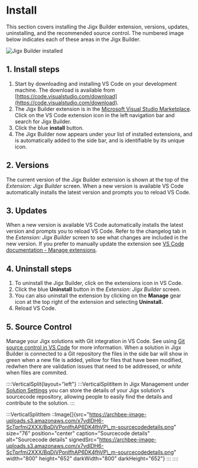 # Install

This section covers installing the Jigx Builder extension, versions, updates, uninstalling, and the recommended source control. The numbered image below indicates each of these areas in the Jigx Builder.

![Jigx Builder installed](https://archbee-image-uploads.s3.amazonaws.com/x7vdIDH6-ScTprfmi2XXX/F0M0aR2ftgSINpjbqd9yV_jb-extension.png)

## 1. Install steps

1. Start by downloading and installing VS Code on your development machine. The download is available from [https://code.visualstudio.com/download](https://code.visualstudio.com/download).
2. The Jigx Builder extension is in the [Microsoft Visual Studio Marketplace](https://marketplace.visualstudio.com/items?itemName=Jigx.jigx-builder). Click on the VS Code extension icon in the left navigation bar and search for Jigx Builder.
3. Click the blue **install** button.
4. The Jigx Builder now appears under your list of installed extensions, and is automatically added to the side bar, and is identifiable by its unique icon.

## 2. Versions

The current version of the Jigx Builder extension is shown at the top of the _Extension: Jigx Builder_ screen. When a new version is available VS Code automatically installs the latest version and prompts you to reload VS Code.

## 3. Updates

When a new version is available VS Code automatically installs the latest version and prompts you to reload VS Code. Refer to the changelog tab in the _Extension: Jigx Builder_ screen to see what changes are included in the new version. If you prefer to manually update the extension see [VS Code documentation - Manage extensions](https://code.visualstudio.com/docs/editor/extension-marketplace#_manage-extensions).

## 4. Uninstall steps

1. To uninstall the Jigx Builder, click on the extensions icon in VS Code.
2. Click the blue **Uninstall** button in the _Extension: Jigx Builder_ screen.
3. You can also uninstall the extension by clicking on the **Manage** gear icon at the top right of the extension and selecting **Uninstall.**
4. Reload VS Code.

## 5. Source Control

Manage your Jigx solutions with Git integration in VS Code. See using [Git source control in VS Code](https://code.visualstudio.com/docs/sourcecontrol/overview) for more information. When a solution in Jigx Builder is connected to a Git repository the files in the side bar will show in green when a new file is added, yellow for files that have been modified, redwhen there are validation issues that need to be addressed, or _white_ when files are commited.

::::VerticalSplit{layout="left"} :::VerticalSplitItem In Jigx Management under [Solution Settings](../../administration/solutions/solution-settings/solution-settings.md) you can store the details of your Jigx solution's sourcecode repository, allowing people to easily find the details and contribute to the solution. :::

:::VerticalSplitItem ::Image\[]{src="https://archbee-image-uploads.s3.amazonaws.com/x7vdIDH6-ScTprfmi2XXX/BqDiVPonlfhAP6DK4fhVP\_m-sourcecodedetails.png" size="76" position="center" caption="Sourcecode details" alt="Sourcecode details" signedSrc="https://archbee-image-uploads.s3.amazonaws.com/x7vdIDH6-ScTprfmi2XXX/BqDiVPonlfhAP6DK4fhVP\_m-sourcecodedetails.png" width="800" height="652" darkWidth="800" darkHeight="652"} ::: ::::
